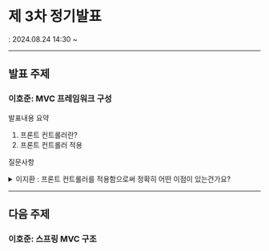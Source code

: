 # 제 3차 정기발표
: 2024.08.24 14:30 ~

***

## 발표 주제

### 이호준: MVC 프레임워크 구성

발표내용 요약
1. 프론트 컨트롤러란?
2. 프론트 컨트롤러 적용

질문사항


<details>
<summary>이지환 : 프론트 컨트롤러를 적용함으로써 정확히 어떤 이점이 있는건가요?</summary>

> A: 서블릿을 사용한 요청 파싱, 응답 메시지 작성등. 모든 서비스(컨트롤러)에서 공통적으로 처리해야할 과정들을 프론트 컨트롤러에서 처리함으로써 개발자가 개발을 진행하는 것이 편해지며, 유지보수가 수월해 집니다.
</details>

***

## 다음 주제

### 이호준: 스프링 MVC 구조